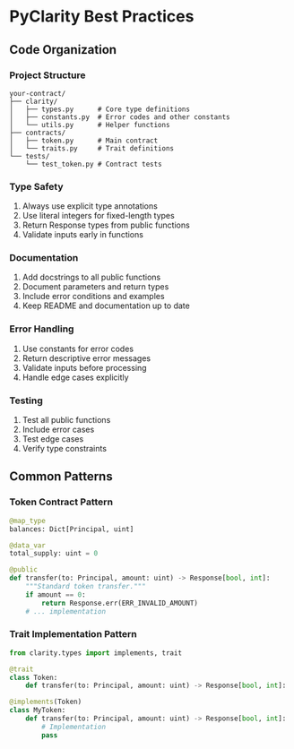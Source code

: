 # PyClarity Best Practices

## Code Organization

### Project Structure
```
your-contract/
├── clarity/
│   ├── types.py      # Core type definitions
│   ├── constants.py  # Error codes and other constants
│   └── utils.py      # Helper functions
├── contracts/
│   ├── token.py      # Main contract
│   └── traits.py     # Trait definitions
└── tests/
    └── test_token.py # Contract tests
```

### Type Safety
1. Always use explicit type annotations
2. Use literal integers for fixed-length types
3. Return Response types from public functions
4. Validate inputs early in functions

### Documentation
1. Add docstrings to all public functions
2. Document parameters and return types
3. Include error conditions and examples
4. Keep README and documentation up to date

### Error Handling
1. Use constants for error codes
2. Return descriptive error messages
3. Validate inputs before processing
4. Handle edge cases explicitly

### Testing
1. Test all public functions
2. Include error cases
3. Test edge cases
4. Verify type constraints

## Common Patterns

### Token Contract Pattern
```python
@map_type
balances: Dict[Principal, uint]

@data_var
total_supply: uint = 0

@public
def transfer(to: Principal, amount: uint) -> Response[bool, int]:
    """Standard token transfer."""
    if amount == 0:
        return Response.err(ERR_INVALID_AMOUNT)
    # ... implementation
```

### Trait Implementation Pattern
```python
from clarity.types import implements, trait

@trait
class Token:
    def transfer(to: Principal, amount: uint) -> Response[bool, int]: ...

@implements(Token)
class MyToken:
    def transfer(to: Principal, amount: uint) -> Response[bool, int]:
        # Implementation
        pass
```